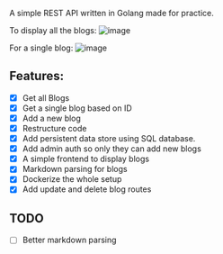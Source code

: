 A simple REST API written in Golang made for practice.

To display all the blogs:
![image](https://user-images.githubusercontent.com/31778302/115430234-cfde3980-a221-11eb-9f4a-ea2e2b7789ed.png)

For a single blog:
![image](https://user-images.githubusercontent.com/31778302/115430701-382d1b00-a222-11eb-81ed-93e402cb38d2.png)

## Features:

- [x] Get all Blogs
- [x] Get a single blog based on ID
- [x] Add a new blog
- [x] Restructure code
- [x] Add persistent data store using SQL database.
- [x] Add admin auth so only they can add new blogs
- [x] A simple frontend to display blogs
- [x] Markdown parsing for blogs
- [x] Dockerize the whole setup
- [x] Add update and delete blog routes

## TODO

- [ ] Better markdown parsing
